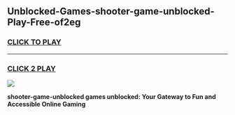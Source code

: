 
## Unblocked-Games-shooter-game-unblocked-Play-Free-of2eg
<h3>
<a href="https://premium76.site?title=shooter-game-unblocked&ref=18A1">CLICK TO PLAY</a></h3>
<hr>

<h3>
<a href="https://premium76.site?title=shooter-game-unblocked&ref=18A1">CLICK 2 PLAY</a>
  
</h3>

<a href="https://premium76.site?title=shooter-game-unblocked&ref=18A1"><img src="https://clearcache.store/games.png"></a>


**shooter-game-unblocked games unblocked: Your Gateway to Fun and Accessible Online Gaming**
